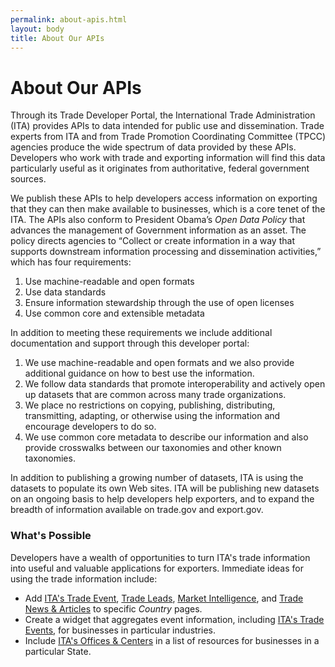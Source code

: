 ```yaml
---
permalink: about-apis.html
layout: body
title: About Our APIs
---
```


# About Our APIs

Through its Trade Developer Portal, the International Trade Administration (ITA) provides APIs to data intended for public use and dissemination.  Trade experts from ITA and from Trade Promotion Coordinating Committee (TPCC) agencies produce the wide spectrum of data provided by these APIs.  Developers who work with trade and exporting information will find this data particularly useful as it originates from authoritative, federal government sources.

We publish these APIs to help developers access information on exporting that they can then make available to businesses, which is a core tenet of the ITA.  The APIs also conform to President Obama’s _Open Data Policy_ that advances the management of Government information as an asset.  The policy directs agencies to “Collect or create information in a way that supports downstream information processing and dissemination activities,” which has four requirements:

1. Use machine-readable and open formats
2. Use data standards
3. Ensure information stewardship through the use of open licenses
4. Use common core and extensible metadata

In addition to meeting these requirements we include additional documentation and support through this developer portal:

1. We use machine-readable and open formats and we also provide additional guidance on how to best use the information.
2. We follow data standards that promote interoperability and actively open up datasets that are common across many trade organizations.
3. We place no restrictions on copying, publishing, distributing, transmitting, adapting, or otherwise using the information and encourage developers to do so.
4. We use common core metadata to describe our information and also provide crosswalks between our taxonomies and other known taxonomies.

In addition to publishing a growing number of datasets, ITA is using the datasets to populate its own Web sites.  ITA will be publishing new datasets on an ongoing basis to help developers help exporters, and to expand the breadth of information available on trade.gov and export.gov.

### What's Possible

Developers have a wealth of opportunities to turn ITA's trade information into useful and valuable applications for exporters.  Immediate ideas for using the trade information include:

- Add [ITA's Trade Event](trade-events.html), [Trade Leads](trade-leads.html), [Market Intelligence](market-intelligence.html), and [Trade News & Articles](trade-news-articles.html) to specific _Country_ pages.
- Create a widget that aggregates event information, including [ITA's Trade Events](trade-events.html), for businesses in particular industries.
- Include [ITA's Offices & Centers](ita-office-locations) in a list of resources for businesses in a particular State.
